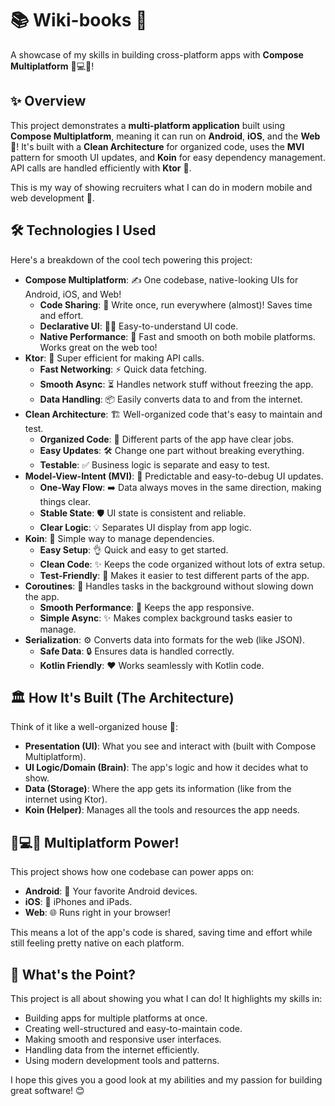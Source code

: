 # 📚 Wiki-books 🚀

A showcase of my skills in building cross-platform apps with **Compose Multiplatform** 📱💻🌐!

## ✨ Overview

This project demonstrates a **multi-platform application** built using **Compose Multiplatform**, meaning it can run on **Android**, **iOS**, and the **Web** 🤯! It's built with a **Clean Architecture** for organized code, uses the **MVI** pattern for smooth UI updates, and **Koin** for easy dependency management. API calls are handled efficiently with **Ktor** 💨.

This is my way of showing recruiters what I can do in modern mobile and web development 💪.

## 🛠️ Technologies I Used

Here's a breakdown of the cool tech powering this project:

* **Compose Multiplatform**: ✍️ One codebase, native-looking UIs for Android, iOS, and Web!
    * **Code Sharing**: 🔗 Write once, run everywhere (almost)! Saves time and effort.
    * **Declarative UI**: 🧘‍♀️ Easy-to-understand UI code.
    * **Native Performance**: 🚀 Fast and smooth on both mobile platforms. Works great on the web too!
* **Ktor**: 📡 Super efficient for making API calls.
    * **Fast Networking**: ⚡ Quick data fetching.
    * **Smooth Async**: ⏳ Handles network stuff without freezing the app.
    * **Data Handling**: 📦 Easily converts data to and from the internet.
* **Clean Architecture**: 🏗️ Well-organized code that's easy to maintain and test.
    * **Organized Code**: 📂 Different parts of the app have clear jobs.
    * **Easy Updates**: 🛠️ Change one part without breaking everything.
    * **Testable**: ✅ Business logic is separate and easy to test.
* **Model-View-Intent (MVI)**: 🔄 Predictable and easy-to-debug UI updates.
    * **One-Way Flow**: ➡️ Data always moves in the same direction, making things clear.
    * **Stable State**: 🛡️ UI state is consistent and reliable.
    * **Clear Logic**: 💡 Separates UI display from app logic.
* **Koin**: 💉 Simple way to manage dependencies.
    * **Easy Setup**: 👌 Quick and easy to get started.
    * **Clean Code**: ✨ Keeps the code organized without lots of extra setup.
    * **Test-Friendly**: 🧪 Makes it easier to test different parts of the app.
* **Coroutines**: 🧵 Handles tasks in the background without slowing down the app.
    * **Smooth Performance**: 🚀 Keeps the app responsive.
    * **Simple Async**: ✨ Makes complex background tasks easier to manage.
* **Serialization**: ⚙️ Converts data into formats for the web (like JSON).
    * **Safe Data**: 🔒 Ensures data is handled correctly.
    * **Kotlin Friendly**: ❤️ Works seamlessly with Kotlin code.

## 🏛️ How It's Built (The Architecture)

Think of it like a well-organized house 🏡:

* **Presentation (UI)**: What you see and interact with (built with Compose Multiplatform).
* **UI Logic/Domain (Brain)**: The app's logic and how it decides what to show.
* **Data (Storage)**: Where the app gets its information (like from the internet using Ktor).
* **Koin (Helper)**: Manages all the tools and resources the app needs.

## 📱💻🌐 Multiplatform Power!

This project shows how one codebase can power apps on:

* **Android**: 🤖 Your favorite Android devices.
* **iOS**: 🍎 iPhones and iPads.
* **Web**: 🌐 Runs right in your browser!

This means a lot of the app's code is shared, saving time and effort while still feeling pretty native on each platform.

## 🎯 What's the Point?

This project is all about showing you what I can do! It highlights my skills in:

* Building apps for multiple platforms at once.
* Creating well-structured and easy-to-maintain code.
* Making smooth and responsive user interfaces.
* Handling data from the internet efficiently.
* Using modern development tools and patterns.

I hope this gives you a good look at my abilities and my passion for building great software! 😊
